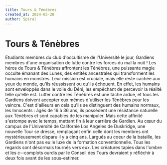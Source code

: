 ```yaml
---
title: Tours & Ténèbres
created_at: 2024-05-20
author: Spiral
---
```

# Tours & Ténèbres
Etudiants membres du club d'occultisme de l'Université le jour, Gardiens membres d'une organisation de lutte contre les forces du mal la nuit ! Les héros de Tours & Ténèbres affrontent les Ténèbres, une puissante magie occulte émanant des Lunes, des entités ancestrales qui transforment les humains en monstres. 
Leur mission est cruciale, mais elle reste cachée aux yeux du monde, qu'ils réussissent ou qu'ils échouent. En effet, les humains sont enveloppés dans le voile du Déni, les empêchant de percevoir la réalité telle qu'elle est. 
Lutter contre les Ténèbres est une tâche ardue, et tous les Gardiens doivent accepter eux mêmes d'utiliser les Ténèbres pour les vaincre. C'est d'ailleurs en cela qu'ils se distinguent des humains normaux, les Innocents : âgés de 16 à 36 ans, ils possèdent une résistance naturelle aux Ténèbres et sont capables de les manipuler. Mais cette affinité s'estompe avec le temps, mettant fin à leur carrière de Gardien.
Au cœur du campus de l'Université de Californie Los Angeles de Duskridge, une nouvelle Tour se dresse, remplaçant enfin celle dont les membres ont mystérieusement disparu il y a cinq ans. Largués au coeur de la bataille, les Gardiens n'ont pas eu le luxe de la formation conventionnelle. Tous les regards sont désormais tournés vers eux. Les créatures tapies dans l'ombre et les c--complots ourdis par le Conseil des Tours devraient y réfléchir à deux fois avant de les sous-estimer.